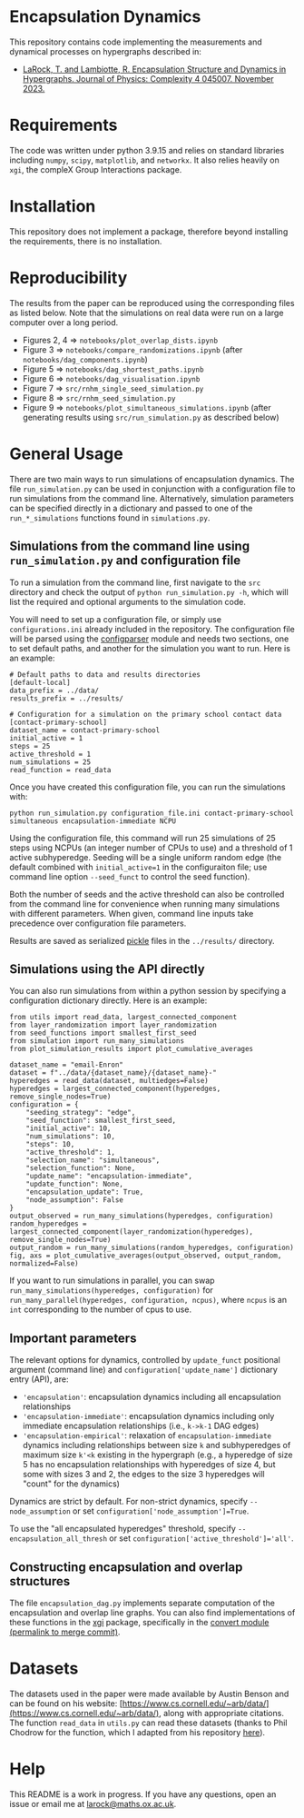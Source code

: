 # Encapsulation Dynamics
This repository contains code implementing the measurements and dynamical processes on hypergraphs described in:

* [LaRock, T. and Lambiotte, R. Encapsulation Structure and Dynamics in Hypergraphs. Journal of Physics: Complexity 4 045007. November 2023.](https://iopscience.iop.org/article/10.1088/2632-072X/ad0b39)

# Requirements
The code was written under python 3.9.15 and relies on standard libraries including `numpy`, `scipy`, `matplotlib`, and `networkx`. It also relies heavily on `xgi`, the compleX Group Interactions package.

# Installation
This repository does not implement a package, therefore beyond installing the requirements, there is no installation.

# Reproducibility
The results from the paper can be reproduced using the corresponding files as listed below. Note that the simulations on real data were run on a large computer over a long period.

* Figures 2, 4 => `notebooks/plot_overlap_dists.ipynb`
* Figure 3 => `notebooks/compare_randomizations.ipynb` (after `notebooks/dag_components.ipynb`)
* Figure 5 => `notebooks/dag_shortest_paths.ipynb`
* Figure 6 => `notebooks/dag_visualisation.ipynb`
* Figure 7 => `src/rnhm_single_seed_simulation.py`
* Figure 8 => `src/rnhm_seed_simulation.py`
* Figure 9 => `notebooks/plot_simultaneous_simulations.ipynb` (after generating results using `src/run_simulation.py` as described below) 

# General Usage
There are two main ways to run simulations of encapsulation dynamics. The file `run_simulation.py` can be used in conjunction with a configuration file to run simulations from the command line. Alternatively, simulation parameters can be specified directly in a dictionary and passed to one of the `run_*_simulations` functions found in `simulations.py`.

## Simulations from the command line using `run_simulation.py` and configuration file
To run a simulation from the command line, first navigate to the `src` directory and check the output of `python run_simulation.py -h`, which will list the required and optional arguments to the simulation code.

You will need to set up a configuration file, or simply use `configurations.ini` already included in the repository. The configuration file will be parsed using the [configparser](https://docs.python.org/3/library/configparser.html) module and needs two sections, one to set default paths, and another for the simulation you want to run. Here is an example:

```
# Default paths to data and results directories
[default-local]
data_prefix = ../data/
results_prefix = ../results/

# Configuration for a simulation on the primary school contact data
[contact-primary-school]
dataset_name = contact-primary-school
initial_active = 1
steps = 25
active_threshold = 1
num_simulations = 25
read_function = read_data
```

Once you have created this configuration file, you can run the simulations with:
``` 
python run_simulation.py configuration_file.ini contact-primary-school simultaneous encapsulation-immediate NCPU
```

Using the configuration file, this command will run 25 simulations of 25 steps using NCPUs (an integer number of CPUs to use) and a threshold of 1 active subhyperedge. Seeding will be a single uniform random edge (the default combined with `initial_active=1` in the configuraiton file; use command line option `--seed_funct` to control the seed function).

Both the number of seeds and the active threshold can also be controlled from the command line for convenience when running many simulations with different parameters. When given, command line inputs take precedence over configuration file parameters.

Results are saved as serialized [pickle](https://docs.python.org/3/library/pickle.html) files in the `../results/` directory.

## Simulations using the API directly
You can also run simulations from within a python session by specifying a configuration dictionary directly. Here is an example:

```
from utils import read_data, largest_connected_component
from layer_randomization import layer_randomization
from seed_functions import smallest_first_seed
from simulation import run_many_simulations
from plot_simulation_results import plot_cumulative_averages

dataset_name = "email-Enron"
dataset = f"../data/{dataset_name}/{dataset_name}-"
hyperedges = read_data(dataset, multiedges=False)
hyperedges = largest_connected_component(hyperedges, remove_single_nodes=True)
configuration = { 
    "seeding_strategy": "edge",
    "seed_function": smallest_first_seed,
    "initial_active": 10,
    "num_simulations": 10,
    "steps": 10,
    "active_threshold": 1,
    "selection_name": "simultaneous",
    "selection_function": None,
    "update_name": "encapsulation-immediate",
    "update_function": None,
    "encapsulation_update": True,
    "node_assumption": False
}   
output_observed = run_many_simulations(hyperedges, configuration)
random_hyperedges = largest_connected_component(layer_randomization(hyperedges), remove_single_nodes=True)
output_random = run_many_simulations(random_hyperedges, configuration)
fig, axs = plot_cumulative_averages(output_observed, output_random, normalized=False)
```

If you want to run simulations in parallel, you can swap `run_many_simulations(hyperedges, configuration)` for `run_many_parallel(hyperedges, configuration, ncpus)`, where `ncpus` is an `int` corresponding to the number of cpus to use.

## Important parameters
The relevant options for dynamics, controlled by `update_funct` positional argument (command line) and `configuration['update_name']` dictionary entry (API), are:
* `'encapsulation'`: encapsulation dynamics including all encapsulation relationships
* `'encapsulation-immediate'`: encapsulation dynamics including only immediate encapsulation relationships (i.e., `k->k-1` DAG edges)
* `'encapsulation-empirical'`: relaxation of `encapsulation-immediate` dynamics including relationships between size `k` and subhyperedges of maximum size `k'<k` existing in the hypergraph (e.g., a hyperedge of size 5 has no encapsulation relationships with hyperedges of size 4, but some with sizes 3 and 2, the edges to the size 3 hyperedges will "count" for the dynamics)

Dynamics are strict by default. For non-strict dynamics, specify `--node_assumption` or set `configuration['node_assumption']=True`.

To use the "all encapsulated hyperedges" threshold, specify `--encapsulation_all_thresh` or set `configuration['active_threshold']='all'`.

## Constructing encapsulation and overlap structures
The file `encapsulation_dag.py` implements separate computation of the encapsulation and overlap line graphs. You can also find implementations of these functions in the [xgi](https://github.com/xgi-org/xgi) package, specifically in the [convert module (permalink to merge commit)](https://github.com/xgi-org/xgi/tree/ab2a2c7ddb9ef32f26ea216171c9715e49712f9b/xgi/convert).

# Datasets
The datasets used in the paper were made available by Austin Benson and can be found on his website: [https://www.cs.cornell.edu/~arb/data/](https://www.cs.cornell.edu/~arb/data/), along with appropriate citations. The function `read_data` in `utils.py` can read these datasets (thanks to Phil Chodrow for the function, which I adapted from his repository [here](https://github.com/PhilChodrow/hypergraph/blob/0e1681f4aa634cb8489cc767f7f144d428be74be/read.py)).

# Help
This README is a work in progress. If you have any questions, open an issue or email me at [larock@maths.ox.ac.uk](mailto:larock@maths.ox.ac.uk).
